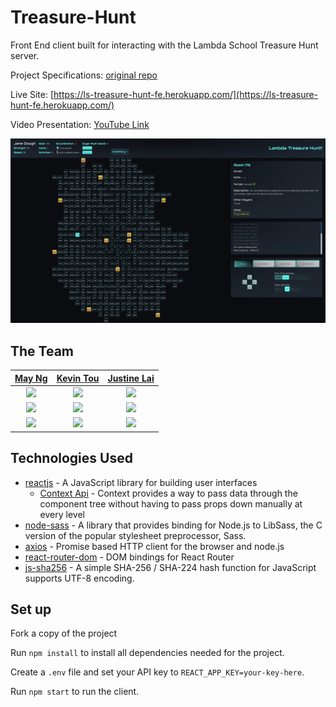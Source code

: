 # Treasure-Hunt

Front End client built for interacting with the Lambda School Treasure Hunt server.

Project Specifications: [original repo](https://github.com/LambdaSchool/CS-Build-Week-2)

Live Site:
[https://ls-treasure-hunt-fe.herokuapp.com/](https://ls-treasure-hunt-fe.herokuapp.com/)

Video Presentation: [YouTube Link](https://youtu.be/GqxGJd4Cmx0)

![Screenshot](src/styles/scrnshot.png)

## The Team

|                                          [May Ng](https://github.com/mngmay)                                           |                                          [Kevin Tou](https://github.com/KevinTou)                                          |                                              [Justine Lai](https://github.com/justinelai)                                              |
| :--------------------------------------------------------------------------------------------------------------------: | :------------------------------------------------------------------------------------------------------------------------: | :------------------------------------------------------------------------------------------------------------------------------------: |
|  [<img src="https://avatars2.githubusercontent.com/u/49328148?s=460&v=4" width = "200" />](https://github.com/mngmay)  | [<img src="https://ca.slack-edge.com/T4JUEB3ME-UHZ9ZDT9T-3fadf119a7f7-512" width = "200" />](https://github.com/KevinTou)  |      [<img src="https://ca.slack-edge.com/T4JUEB3ME-UJ6GS3RGQ-346ad610f3b0-512" width = "200" />](https://github.com/justinelai)       |
|                  [<img src="https://github.com/favicon.ico" width="15"> ](https://github.com/mngmay)                   |                   [<img src="https://github.com/favicon.ico" width="15"> ](https://github.com/KevinTou)                    |                        [<img src="https://github.com/favicon.ico" width="15"> ](https://github.com/justinelai)                         |
| [ <img src="https://static.licdn.com/sc/h/al2o9zrvru7aqj8e1x2rzsrca" width="15"> ](https://www.linkedin.com/in/mngmay) | [ <img src="https://static.licdn.com/sc/h/al2o9zrvru7aqj8e1x2rzsrca" width="15"> ](https://www.linkedin.com/in/kevin-tou/) | [ <img src="https://static.licdn.com/sc/h/al2o9zrvru7aqj8e1x2rzsrca" width="15"> ](https://www.linkedin.com/in/justine-lai-943b02195/) |

## Technologies Used

- [reactjs](https://reactjs.org/) - A JavaScript library for building user interfaces
  - [Context Api](https://reactjs.org/docs/context.html) - Context provides a way to pass data through the component tree without having to pass props down manually at every level
- [node-sass](https://www.npmjs.com/package/node-sass) - A library that provides binding for Node.js to LibSass, the C version of the popular stylesheet preprocessor, Sass.
- [axios](https://www.npmjs.com/package/axios) - Promise based HTTP client for the browser and node.js
- [react-router-dom](https://www.npmjs.com/package/react-router-dom) - DOM bindings for React Router
- [js-sha256](https://www.npmjs.com/package/js-sha256) - A simple SHA-256 / SHA-224 hash function for JavaScript supports UTF-8 encoding.

## Set up

Fork a copy of the project

Run `npm install` to install all dependencies needed for the project.

Create a `.env` file and set your API key to `REACT_APP_KEY=your-key-here`.

Run `npm start` to run the client.
